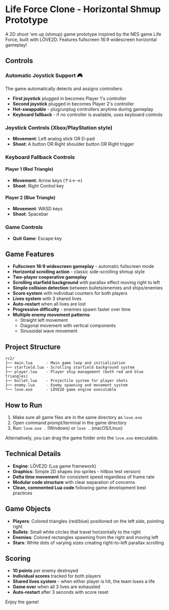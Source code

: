 # Life Force Clone - Horizontal Shmup Prototype

A 2D shoot 'em up (shmup) game prototype inspired by the NES game Life Force, built with LÖVE2D.
Features fullscreen 16:9 widescreen horizontal gameplay!

## Controls

### Automatic Joystick Support 🎮
The game automatically detects and assigns controllers:
- **First joystick** plugged in becomes Player 1's controller
- **Second joystick** plugged in becomes Player 2's controller
- **Hot-swappable** - plug/unplug controllers anytime during gameplay
- **Keyboard fallback** - if no controller is available, uses keyboard controls

### Joystick Controls (Xbox/PlayStation style)
- **Movement**: Left analog stick OR D-pad
- **Shoot**: A button OR Right shoulder button OR Right trigger

### Keyboard Fallback Controls

#### Player 1 (Red Triangle)
- **Movement**: Arrow keys (↑↓←→)
- **Shoot**: Right Control key

#### Player 2 (Blue Triangle)  
- **Movement**: WASD keys
- **Shoot**: Spacebar

### Game Controls
- **Quit Game**: Escape key

## Game Features

- **Fullscreen 16:9 widescreen gameplay** - automatic fullscreen mode
- **Horizontal scrolling action** - classic side-scrolling shmup style
- **Two-player cooperative gameplay**
- **Scrolling starfield background** with parallax effect moving right to left
- **Simple collision detection** between bullets/enemies and ships/enemies
- **Score system** with individual counters for both players
- **Lives system** with 3 shared lives
- **Auto-restart** when all lives are lost
- **Progressive difficulty** - enemies spawn faster over time
- **Multiple enemy movement patterns**:
  - Straight left movement
  - Diagonal movement with vertical components
  - Sinusoidal wave movement

## Project Structure

```
rc2/
├── main.lua      - Main game loop and initialization
├── starfield.lua - Scrolling starfield background system
├── player.lua    - Player ship management (both red and blue triangles)
├── bullet.lua    - Projectile system for player shots
├── enemy.lua     - Enemy spawning and movement system
└── love.exe      - LÖVE2D game engine executable
```

## How to Run

1. Make sure all game files are in the same directory as `love.exe`
2. Open command prompt/terminal in the game directory
3. Run: `love.exe .` (Windows) or `love .` (macOS/Linux)

Alternatively, you can drag the game folder onto the `love.exe` executable.

## Technical Details

- **Engine**: LÖVE2D (Lua game framework)
- **Graphics**: Simple 2D shapes (no sprites - hitbox test version)
- **Delta time movement** for consistent speed regardless of frame rate
- **Modular code structure** with clear separation of concerns
- **Clean, commented Lua code** following game development best practices

## Game Objects

- **Players**: Colored triangles (red/blue) positioned on the left side, pointing right
- **Bullets**: Small white circles that travel horizontally to the right
- **Enemies**: Colored rectangles spawning from the right and moving left
- **Stars**: White dots of varying sizes creating right-to-left parallax scrolling

## Scoring

- **10 points** per enemy destroyed
- **Individual scores** tracked for both players
- **Shared lives system** - when either player is hit, the team loses a life
- **Game over** when all 3 lives are exhausted
- **Auto-restart** after 3 seconds with score reset

Enjoy the game!